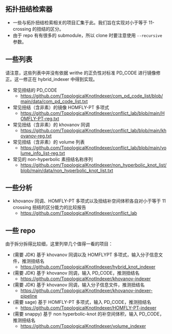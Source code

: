 ## 拓扑扭结检索器
- 一些与拓扑扭结检索相关的项目汇集于此。我们旨在实现对小于等于 11-crossing 的扭结的区分。
- 由于 repo 有有很多的 submodule，所以 clone 时要注意使用 `--recursive` 参数。

## 一些列表
请注意，这些列表中并没有依据 writhe 的正负性对标准 PD_CODE 进行镜像修正。这一修正在 hybrid_indexer 中得到实现。
- 常见扭结的 PD_CODE
  - https://github.com/TopologicalKnotIndexer/com_pd_code_list/blob/main/data/com_pd_code_list.txt
- 常见扭结（含非素）的镜像 HOMFLY-PT 多项式
  - https://github.com/TopologicalKnotIndexer/conflict_lab/blob/main/HOMFLY-PT-reg.txt
- 常见扭结（含非素）的 khovanov 同调
  - https://github.com/TopologicalKnotIndexer/conflict_lab/blob/main/khovanov-reg.txt
- 常见扭结（含非素）的 volume 列表
  - https://github.com/TopologicalKnotIndexer/conflict_lab/blob/main/volume_info_list-reg.txt
- 常见的 non-hyperbolic 素扭结名称序列
  - https://github.com/TopologicalKnotIndexer/non_hyperbolic_knot_list/blob/main/data/non_hyperbolic_knot_list.txt

## 一些分析
- khovanov 同调、HOMFLY-PT 多项式以及扭结补空间体积各自对小于等于 11 crossing 扭结的区分能力的比较报告
   - https://github.com/TopologicalKnotIndexer/conflict_lab

## 一些 repo
由于拆分拆得比较细，这里列举几个值得一看的项目：
- (需要 JDK) 基于 khovanov 同调以及 HOMFLYPT 多项式，输入分子信息文件，推测扭结名
  - https://github.com/TopologicalKnotIndexer/hybrid_knot_indexer
- (需要 JDK) 基于 khovanov 同调，输入 PD_CODE，推测扭结名
  - https://github.com/TopologicalKnotIndexer/khovanov-indexer
- (需要 JDK) 基于 khovanov 同调，输入分子信息文件，推测扭结名
  - https://github.com/TopologicalKnotIndexer/khovanov-indexer-pipeline
- (需要 sage) 基于 HOMFLY-PT 多项式，输入 PD_CODE，推测扭结名
  - https://github.com/TopologicalKnotIndexer/HOMFLY-PT-indexer
- (需要 snappy) 基于 non hyperbolic-knot 的补空间体积，输入 PD_CODE，推测扭结名
  - https://github.com/TopologicalKnotIndexer/volume_indexer
